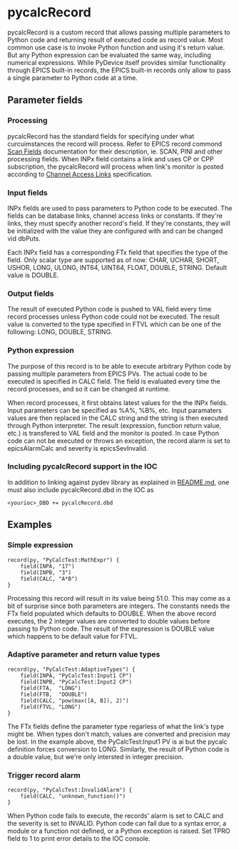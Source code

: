 # pycalcRecord

pycalcRecord is a custom record that allows passing multiple parameters to
Python code and returning result of executed code as record value.
Most common use case is to invoke Python function and using it's return
value. But any Python expression can be evaluated the same way, including
numerical expressions. While PyDevice itself provides similar functionality
through EPICS built-in records, the EPICS built-in records only allow to
pass a single parameter to Python code at a time.

## Parameter fields

### Processing
pycalcRecord has the standard fields for specifying under what 
curcuimstances the record will process. Refer to EPICS record commond 
[Scan Fields](https://wiki-ext.aps.anl.gov/epics/index.php?title=RRM_3-14_dbCommon#Scan_Fields) 
documentation for their description, ie. SCAN, PINI and other 
processing fields. When INPx field contains a link and uses CP or CPP 
subscription, the pycalcRecord will process when link's monitor is posted 
according to [Channel Access Links](https://wiki-ext.aps.anl.gov/epics/index.php?title=RRM_3-14_Concepts#Channel_Access_Links) specification.

### Input fields
INPx fields are used to pass parameters to Python code to be executed.
The fields can be database links, channel access links or constants.
If they're links, they must specify another record's field. If they're
constants, they will be initialized with the value they are configured
with and can be changed vid dbPuts.

Each INPx field has a corresponding FTx field that specifies the type
of the field. Only scalar type are supported as of now: CHAR, UCHAR,
SHORT, USHOR, LONG, ULONG, INT64, UINT64, FLOAT, DOUBLE, STRING.
Default value is DOUBLE.

### Output fields
The result of executed Python code is pushed to VAL field every time
record processes unless Python code could not be executed. The result
value is converted to the type specified in FTVL which can be one of the
following: LONG, DOUBLE, STRING. 

### Python expression
The purpose of this record is to be able to execute arbitrary Python code
by passing multiple parameters from EPICS PVs. The actual code to be executed
is specified in CALC field. The field is evaluated every time the record
processes, and so it can be changed at runtime. 

When record processes, it first obtains latest values for the the INPx fields.
Input parameters can be specified as %A%, %B%, etc. Input paramaters values
are then replaced in the CALC string and the string is then executed through
Python interpreter. The result (expression, function return value, etc.) is
transfered to VAL field and the monitor is posted. In case Python code can
not be executed or throws an exception, the record alarm is set to
epicsAlarmCalc and severity is epicsSevInvalid.

### Including pycalcRecord support in the IOC

In addition to linking against pydev library as explained in 
[README.md](README.md#adding-pydevice-support-to-ioc), one must also include
pycalcRecord.dbd in the IOC as

```
<yourioc>_DBD += pycalcRecord.dbd
```

## Examples

### Simple expression

```
record(py, "PyCalcTest:MathExpr") {
    field(INPA, "17")
    field(INPB, "3")
    field(CALC, "A*B")
}
```

Processing this record will result in its value being 51.0. This may come as
a bit of surprise since both parameters are integers. The constants needs the
FTx field populated which defaults to DOUBLE. When the above record executes,
the 2 integer values are converted to double values before passing to Python
code. The result of the expression is DOUBLE value which happens to be default
value for FTVL.

### Adaptive parameter and return value types

```
record(py, "PyCalcTest:AdaptiveTypes") {
    field(INPA, "PyCalcTest:Input1 CP")
    field(INPB, "PyCalcTest:Input2 CP")
    field(FTA,  "LONG")
    field(FTB,  "DOUBLE")
    field(CALC, "pow(max([A, B]), 2)")
    field(FTVL, "LONG")
}
```

The FTx fields define the parameter type regarless of what the link's type
might be. When types don't match, values are converted and precision may be
lost. In the example above, the PyCalcTest:Input1 PV is ai but the pycalc
definition forces conversion to LONG. Similarly, the result of Python code
is a double value, but we're only intersted in integer precision.

### Trigger record alarm

```
record(py, "PyCalcTest:InvalidAlarm") {
    field(CALC, "unknown_function()")
}
```

When Python code fails to execute, the records' alarm is set to CALC and the
severity is set to INVALID. Python code can fail due to a syntax error,
a module or a function not defined, or a Python exception is raised.
Set TPRO field to 1 to print error details to the IOC console.
